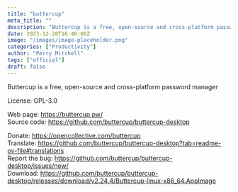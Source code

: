 ```yaml
---
title: "buttercup"
meta_title: ""
description: "Buttercup is a free, open-source and cross-platform password manager"
date: 2023-12-20T16:46:00Z
image: "/images/image-placeholder.png"
categories: ["Productivity"]
author: "Perry Mitchell"
tags: ["official"]
draft: false
---
```


Buttercup is a free, open-source and cross-platform password manager

License: GPL-3.0

Web page: https://buttercup.pw/  
Source code: https://github.com/buttercup/buttercup-desktop

Donate: https://opencollective.com/buttercup  
Translate: https://github.com/buttercup/buttercup-desktop?tab=readme-ov-file#translations  
Report the bug: https://github.com/buttercup/buttercup-desktop/issues/new/  
Download: https://github.com/buttercup/buttercup-desktop/releases/download/v2.24.4/Buttercup-linux-x86_64.AppImage
